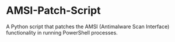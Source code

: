 # AMSI-Patch-Script
A Python script that patches the AMSI (Antimalware Scan Interface) functionality in running PowerShell processes.
